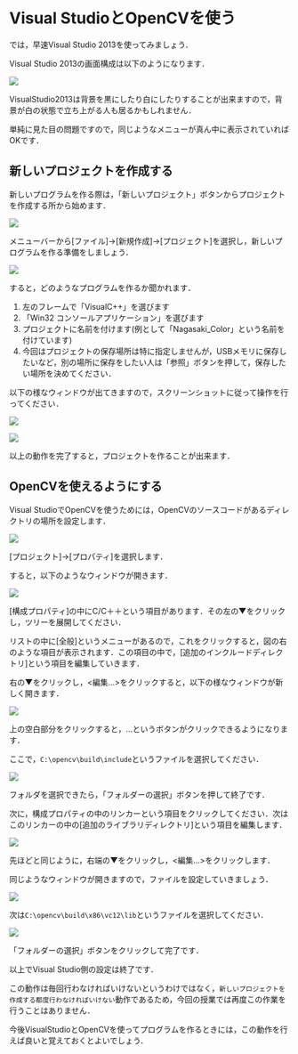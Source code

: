 # Visual StudioとOpenCVを使う

では，早速Visual Studio 2013を使ってみましょう．

Visual Studio 2013の画面構成は以下のようになります．

![](/img/vsmenu.png)

VisualStudio2013は背景を黒にしたり白にしたりすることが出来ますので，背景が白の状態で立ち上がる人も居るかもしれません．

単純に見た目の問題ですので，同じようなメニューが真ん中に表示されていればOKです．

## 新しいプロジェクトを作成する

新しいプログラムを作る際は，「新しいプロジェクト」ボタンからプロジェクトを作成する所から始めます．

![](/img/vsmenu2.png)

メニューバーから[ファイル]→[新規作成]→[プロジェクト]を選択し，新しいプログラムを作る準備をしましょう．

![](/img/vsmenu3.png)

すると，どのようなプログラムを作るか聞かれます．

1. 左のフレームで「VisualC++」を選びます
2. 「Win32 コンソールアプリケーション」を選びます
3. プロジェクトに名前を付けます(例として「Nagasaki_Color」という名前を付けています)
4. 今回はプロジェクトの保存場所は特に指定しませんが，USBメモリに保存したいなど，別の場所に保存をしたい人は「参照」ボタンを押して，保存したい場所を決めてください．

以下の様なウィンドウが出てきますので，スクリーンショットに従って操作を行ってください．

![](/img/vsmenu4.png)

![](/img/vsmenu5.png)

以上の動作を完了すると，プロジェクトを作ることが出来ます．

## OpenCVを使えるようにする

Visual StudioでOpenCVを使うためには，OpenCVのソースコードがあるディレクトリの場所を設定します．

![](/img/vsopen.png)

[プロジェクト]→[プロパティ]を選択します．

すると，以下のようなウィンドウが開きます．

![](/img/vsopen2.png)

[構成プロパティ]の中にC/C＋＋という項目があります．その左の▼をクリックし，ツリーを展開してください．

リストの中に[全般]というメニューがあるので，これをクリックすると，図の右のような項目が表示されます．この項目の中で，[追加のインクルードディレクトリ]という項目を編集していきます．

右の▼をクリックし，<編集…>をクリックすると，以下の様なウィンドウが新しく開きます．

![](/img/vsopen3.png)

上の空白部分をクリックすると，…というボタンがクリックできるようになります．

ここで，`C:\opencv\build\include`というファイルを選択してください．

![](/img/vsopen5.png)

フォルダを選択できたら，「フォルダーの選択」ボタンを押して終了です．

次に，構成プロパティの中のリンカーという項目をクリックしてください．次はこのリンカーの中の[追加のライブラリディレクトリ]という項目を編集します．

![](/img/vsmenu6.png)

先ほどと同じように，右端の▼をクリックし，<編集…>をクリックします．

同じようなウィンドウが開きますので，ファイルを設定していきましょう．

![](/img/vsmenu7.png)

次は`C:\opencv\build\x86\vc12\lib`というファイルを選択してください．

![](/img/vsopen8.png)

「フォルダーの選択」ボタンをクリックして完了です．

以上でVisual Studio側の設定は終了です．

この動作は毎回行わなければいけないというわけではなく，`新しいプロジェクトを作成する都度行わなければいけない`動作であるため，今回の授業では再度この作業を行うことはありません．

今後VisualStudioとOpenCVを使ってプログラムを作るときには，この動作を行えば良いと覚えておくとよいでしょう．
